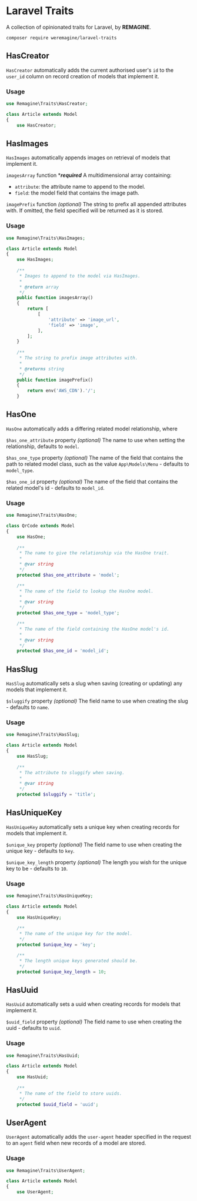 # Laravel Traits
A collection of opinionated traits for Laravel, by **REMAGINE**.

`composer require weremagine/laravel-traits`

## HasCreator
`HasCreator` automatically adds the current authorised user's `id` to the `user_id` column on record creation of models that implement it.

### Usage
```php
use Remagine\Traits\HasCreator;

class Article extends Model
{
    use HasCreator;
```

## HasImages
`HasImages` automatically appends images on retrieval of models that implement it.

`imagesArray` function ***_required_**
A multidimensional array containing:
- `attribute`: the attribute name to append to the model.
- `field`: the model field that contains the image path.

`imagePrefix` function _(optional)_
The string to prefix all appended attributes with. If omitted, the field specified will be returned as it is stored.

### Usage
```php
use Remagine\Traits\HasImages;

class Article extends Model
{
    use HasImages;
    
    /**
     * Images to append to the model via HasImages.
     *
     * @return array
     */
    public function imagesArray()
    {
        return [
            [
                'attribute' => 'image_url',
                'field' => 'image',
            ],
        ];
    }
    
    /**
     * The string to prefix image attributes with.
     *
     * @returns string
     */
    public function imagePrefix()
    {
        return env('AWS_CDN').'/';
    }
```

## HasOne
`HasOne` automatically adds a differing related model relationship, where 

`$has_one_attribute` property _(optional)_
The name to use when setting the relationship, defaults to `model`.

`$has_one_type` property _(optional)_
The name of the field that contains the path to related model class, such as the value `App\Models\Menu` - defaults to `model_type`.

`$has_one_id` property _(optional)_
The name of the field that contains the related model's id - defaults to `model_id`.

### Usage
```php
use Remagine\Traits\HasOne;

class QrCode extends Model
{
    use HasOne;
    
    /**
     * The name to give the relationship via the HasOne trait.
     *
     * @var string
     */
    protected $has_one_attribute = 'model';

    /**
     * The name of the field to lookup the HasOne model.
     *
     * @var string
     */
    protected $has_one_type = 'model_type';

    /**
     * The name of the field containing the HasOne model's id.
     *
     * @var string
     */
    protected $has_one_id = 'model_id';
```

## HasSlug
`HasSlug` automatically sets a slug when saving (creating or updating) any models that implement it.

`$sluggify` property _(optional)_
The field name to use when creating the slug - defaults to `name`.

### Usage
```php
use Remagine\Traits\HasSlug;

class Article extends Model
{
    use HasSlug;
    
    /**
     * The attribute to sluggify when saving.
     *
     * @var string
     */
    protected $sluggify = 'title';
```

## HasUniqueKey
`HasUniqueKey` automatically sets a unique key when creating records for models that implement it.

`$unique_key` property _(optional)_
The field name to use when creating the unique key - defaults to `key`.

`$unique_key_length` property _(optional)_
The length you wish for the unique key to be - defaults to `10`.

### Usage
```php
use Remagine\Traits\HasUniqueKey;

class Article extends Model
{
    use HasUniqueKey;
    
    /**
     * The name of the unique key for the model.
     */
    protected $unique_key = 'key';

    /**
     * The length unique keys generated should be.
     */
    protected $unique_key_length = 10;
```

## HasUuid
`HasUuid` automatically sets a uuid when creating records for models that implement it.

`$uuid_field` property _(optional)_
The field name to use when creating the uuid - defaults to `uuid`.

### Usage
```php
use Remagine\Traits\HasUuid;

class Article extends Model
{
    use HasUuid;
    
    /**
     * The name of the field to store uuids.
     */
    protected $uuid_field = 'uuid';
```

## UserAgent
`UserAgent` automatically adds the `user-agent` header specified in the request to an `agent` field when new records of a model are stored.

### Usage
```php
use Remagine\Traits\UserAgent;

class Article extends Model
{
    use UserAgent;
```
